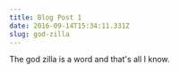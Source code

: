 ```yaml
---
title: Blog Post 1
date: 2016-09-14T15:34:11.331Z
slug: god-zilla
---
```

The god zilla is a word and that's all I know.
